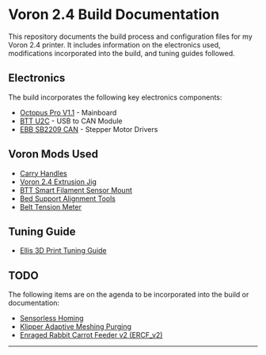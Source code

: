 # Voron 2.4 Build Documentation

This repository documents the build process and configuration files for my Voron 2.4 printer. It includes information on the electronics used, modifications incorporated into the build, and tuning guides followed.

## Electronics

The build incorporates the following key electronics components:

- [Octopus Pro V1.1](https://github.com/bigtreetech/BIGTREETECH-OCTOPUS-Pro) - Mainboard
- [BTT U2C](https://github.com/bigtreetech/U2C) - USB to CAN Module
- [EBB SB2209 CAN](https://github.com/bigtreetech/EBB/tree/master/EBB%20SB2240_2209%20CAN) - Stepper Motor Drivers

## Voron Mods Used


- [Carry Handles](https://mods.vorondesign.com/detail/xa84lhUN5aMX4nmfZquaQ)
- [Voron 2.4 Extrusion Jig](https://mods.vorondesign.com/detail/SSoHrEC3VElDLwDLw2GA5Q)
- [BTT Smart Filament Sensor Mount](https://mods.vorondesign.com/detail/yrBU4iTiddQRSvLqSDWMuA)
- [Bed Support Alignment Tools](https://mods.vorondesign.com/detail/uyUx7XLef032YYu60SAvg)
- [Belt Tension Meter](https://mods.vorondesign.com/detail/fmmg4Yx2BLULkfDDpZnAng)

## Tuning Guide

- [Ellis 3D Print Tuning Guide](https://ellis3dp.com/Print-Tuning-Guide/)

## TODO

The following items are on the agenda to be incorporated into the build or documentation:

- [Sensorless Homing](https://docs.vorondesign.com/community/howto/clee/sensorless_xy_homing.html)
- [Klipper Adaptive Meshing Purging](https://github.com/kyleisah/Klipper-Adaptive-Meshing-Purging)
- [Enraged Rabbit Carrot Feeder v2 (ERCF_v2)](https://github.com/Enraged-Rabbit-Community/ERCF_v2)

---